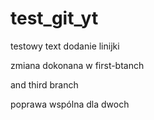 # test_git_yt

testowy text
dodanie linijki

zmiana dokonana w first-btanch

and third branch

poprawa wspólna dla dwoch
